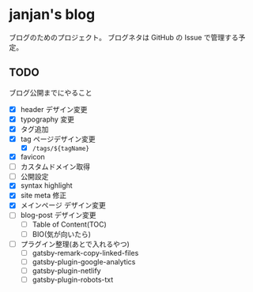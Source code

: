 # janjan's blog

ブログのためのプロジェクト。
ブログネタは GitHub の Issue で管理する予定。

## TODO

ブログ公開までにやること

- [x] header デザイン変更
- [x] typography 変更
- [x] タグ追加
- [x] tag ページデザイン変更
  - [x] `/tags/${tagName}`
- [x] favicon
- [ ] カスタムドメイン取得
- [ ] 公開設定
- [x] syntax highlight
- [x] site meta 修正
- [x] メインページ デザイン変更
- [ ] blog-post デザイン変更
  - [ ] Table of Content(TOC)
  - [ ] BIO(気が向いたら)
- [ ] プラグイン整理(あとで入れるやつ)
  - [ ] gatsby-remark-copy-linked-files
  - [ ] gatsby-plugin-google-analytics
  - [ ] gatsby-plugin-netlify
  - [ ] gatsby-plugin-robots-txt

